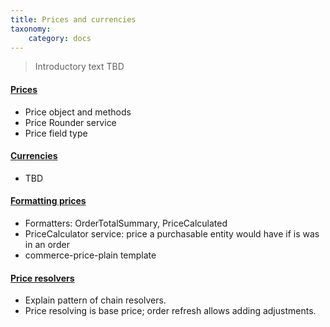 ```yaml
---
title: Prices and currencies
taxonomy:
    category: docs
---
```


> Introductory text TBD

#### [Prices](01.prices)
- Price object and methods
- Price Rounder service
- Price field type

#### [Currencies](02.currencies)
- TBD

#### [Formatting prices](03.formatting-prices)
- Formatters: OrderTotalSummary, PriceCalculated
- PriceCalculator service: price a purchasable entity would have if is was in an order
- commerce-price-plain template

#### [Price resolvers](04.price-resolvers)
- Explain pattern of chain resolvers.
- Price resolving is base price; order refresh allows adding adjustments.
